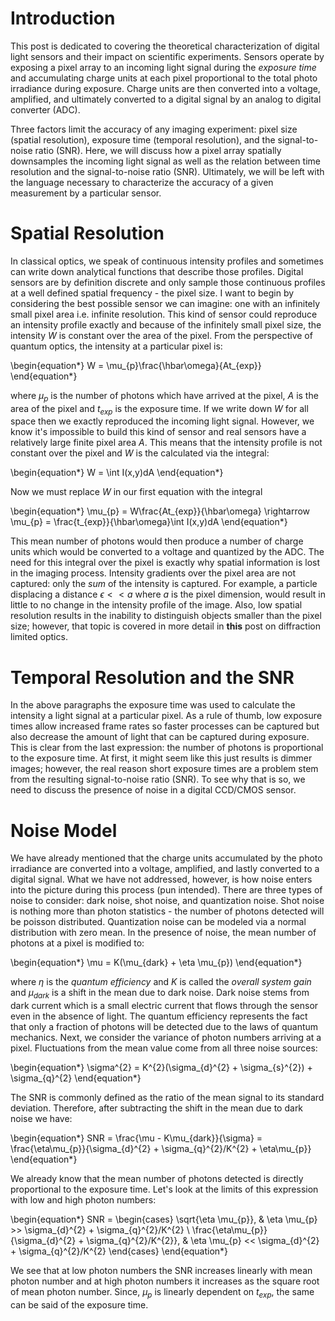 # Introduction

This post is dedicated to covering the theoretical characterization of digital light sensors and their impact on scientific experiments. Sensors operate by exposing a pixel array to an incoming light signal during the *exposure time* and accumulating charge units at each pixel proportional to the total photo irradiance during exposure. Charge units are then converted into a voltage, amplified, and ultimately converted to a digital signal by an analog to digital converter (ADC).

Three factors limit the accuracy of any imaging experiment: pixel size (spatial resolution), exposure time (temporal resolution), and the signal-to-noise ratio (SNR). Here, we will discuss how a pixel array spatially downsamples the incoming light signal as well as the relation between time resolution and the signal-to-noise ratio (SNR). Ultimately, we will be left with the language necessary to characterize the accuracy of a given measurement by a particular sensor.

# Spatial Resolution

In classical optics, we speak of continuous intensity profiles and sometimes can write down analytical functions that describe those profiles. Digital sensors are by definition discrete and only sample those continuous profiles at a well defined spatial frequency - the pixel size. I want to begin by considering the best possible sensor we can imagine: one with an infinitely small pixel area i.e. infinite resolution. This kind of sensor could reproduce an intensity profile exactly and because of the infinitely small pixel size, the intensity $W$ is constant over the area of the pixel. From the perspective of quantum optics, the intensity at a particular pixel is:

\begin{equation*}
W = \mu_{p}\frac{\hbar\omega}{At_{exp}}
\end{equation*}

where $\mu_{p}$ is the number of photons which have arrived at the pixel, $A$ is the area of the pixel and $t_{exp}$ is the exposure time. If we write down $W$ for all space then we exactly reproduced the incoming light signal. However, we know it's impossible to build this kind of sensor and real sensors have a relatively large finite pixel area $A$. This means that the intensity profile is not constant over the pixel and $W$ is the calculated via the integral:

\begin{equation*}
W = \int I(x,y)dA 
\end{equation*}

Now we must replace $W$ in our first equation with the integral

\begin{equation*}
\mu_{p} = W\frac{At_{exp}}{\hbar\omega} \rightarrow \mu_{p} = \frac{t_{exp}}{\hbar\omega}\int I(x,y)dA 
\end{equation*}

This mean number of photons would then produce a number of charge units which would be converted to a voltage and quantized by the ADC. The need for this integral over the pixel is exactly why spatial information is lost in the imaging process. Intensity gradients over the pixel area are not captured: only the *sum* of the intensity is captured. For example, a particle displacing a distance $\epsilon << a$ where $a$ is the pixel dimension, would result in little to no change in the intensity profile of the image. Also, low spatial resolution results in the inability to distinguish objects smaller than the pixel size; however, that topic is covered in more detail in **this** post on diffraction limited optics.


# Temporal Resolution and the SNR

In the above paragraphs the exposure time was used to calculate the intensity a light signal at a particular pixel. As a rule of thumb, low exposure times allow increased frame rates so faster processes can be captured but also decrease the amount of light that can be captured during exposure. This is clear from the last expression: the number of photons is proportional to the exposure time. At first, it might seem like this just results is dimmer images; however, the real reason short exposure times are a problem stem from the resulting signal-to-noise ratio (SNR). To see why that is so, we need to discuss the presence of noise in a digital CCD/CMOS sensor.


# Noise Model 

We have already mentioned that the charge units accumulated by the photo irradiance are converted into a voltage, amplified, and lastly converted to a digital signal. What we have not addressed, however, is how noise enters into the picture during this process (pun intended). There are three types of noise to consider: dark noise, shot noise, and quantization noise. Shot noise is nothing more than photon statistics - the number of photons detected will be poisson distributed. Quantization noise can be modeled via a normal distribution with zero mean. In the presence of noise, the mean number of photons at a pixel is modified to: 

\begin{equation*}
\mu = K(\mu_{dark} + \eta \mu_{p})
\end{equation*}

where $\eta$ is the *quantum efficiency* and $K$ is called the *overall system gain* and $\mu_{dark}$ is a shift in the mean due to dark noise. Dark noise stems from dark current which is a small electric current that flows through the sensor even in the absence of light. The quantum efficiency represents the fact that only a fraction of photons will be detected due to the laws of quantum mechanics. Next, we consider the variance of photon numbers arriving at a pixel. Fluctuations from the mean value come from all three noise sources:

\begin{equation*}
\sigma^{2} = K^{2}(\sigma_{d}^{2} + \sigma_{s}^{2}) + \sigma_{q}^{2}
\end{equation*}

The SNR is commonly defined as the ratio of the mean signal to its standard deviation. Therefore, after subtracting the shift in the mean due to dark noise we have: 

\begin{equation*}
SNR = \frac{\mu - K\mu_{dark}}{\sigma} = \frac{\eta\mu_{p}}{\sigma_{d}^{2} + \sigma_{q}^{2}/K^{2} + \eta\mu_{p}}
\end{equation*}

We already know that the mean number of photons detected is directly proportional to the exposure time. Let's look at the limits of this expression with low and high photon numbers:

\begin{equation*}
SNR = \begin{cases}
    \sqrt{\eta \mu_{p}}, & \eta \mu_{p} >> \sigma_{d}^{2} + \sigma_{q}^{2}/K^{2} \\
    \frac{\eta\mu_{p}}{\sigma_{d}^{2} + \sigma_{q}^{2}/K^{2}}, & \eta \mu_{p} << \sigma_{d}^{2} + \sigma_{q}^{2}/K^{2}
\end{cases}
\end{equation*}

We see that at low photon numbers the SNR increases linearly with mean photon number and at high photon numbers it increases as the square root of mean photon number. Since, $\mu_{p}$ is linearly dependent on $t_{exp}$, the same can be said of the exposure time.


```python

```
